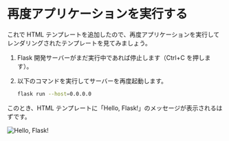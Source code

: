 # 再度アプリケーションを実行する

これで HTML テンプレートを追加したので、再度アプリケーションを実行してレンダリングされたテンプレートを見てみましょう。

1. Flask 開発サーバーがまだ実行中であれば停止します（Ctrl+C を押します）。
2. 以下のコマンドを実行してサーバーを再度起動します。

   ```bash
   flask run --host=0.0.0.0
   ```

このとき、HTML テンプレートに「Hello, Flask!」のメッセージが表示されるはずです。

![Hello, Flask!](../assets/hello-flask.png)
